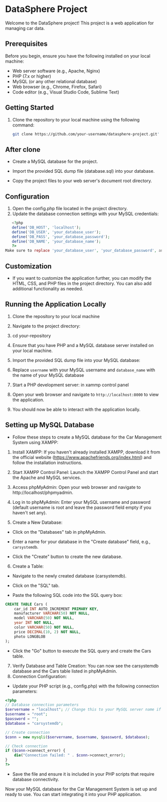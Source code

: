 # DataSphere Project

Welcome to the DataSphere project! This project is a web application for managing car data.

## Prerequisites

Before you begin, ensure you have the following installed on your local machine:

- Web server software (e.g., Apache, Nginx)
- PHP (7.x or higher)
- MySQL (or any other relational database)
- Web browser (e.g., Chrome, Firefox, Safari)
- Code editor (e.g., Visual Studio Code, Sublime Text)

## Getting Started

1. Clone the repository to your local machine using the following command:

   ```bash
   git clone https://github.com/your-username/datasphere-project.git'

## After clone
- Create a MySQL database for the project.

- Import the provided SQL dump file (database.sql) into your database.

- Copy the project files to your web server's document root directory.

## Configuration
1. Open the config.php file located in the project directory.
2. Update the database connection settings with your MySQL credentials:

```php
   <?php
   define('DB_HOST', 'localhost');
   define('DB_USER', 'your_database_user');
   define('DB_PASS', 'your_database_password');
   define('DB_NAME', 'your_database_name');
   ?>
Make sure to replace 'your_database_user', 'your_database_password', and 'your_database_name' with your actual MySQL credentials.
```
## Customization

- If you want to customize the application further, you can modify the HTML, CSS, and PHP files in the project directory. You can also add additional functionality as needed.

## Running the Application Locally

1. Clone the repository to your local machine 
2. Navigate to the project directory:
3. cd your-repository
4. Ensure that you have PHP and a MySQL database server installed on your local machine.

5. Import the provided SQL dump file into your MySQL database:

6. Replace `username` with your MySQL username and `database_name` with the name of your MySQL database
7.   Start a PHP development server: in xammp control panel
8. Open your web browser and navigate to `http://localhost:8000` to view the application.

9. You should now be able to interact with the application locally.

## Setting up MySQL Database

- Follow these steps to create a MySQL database for the Car Management System using XAMPP:

1. Install XAMPP: If you haven't already installed XAMPP, download it from the official website (https://www.apachefriends.org/index.html) and follow the installation instructions.

2. Start XAMPP Control Panel: Launch the XAMPP Control Panel and start the Apache and MySQL services.

3. Access phpMyAdmin: Open your web browser and navigate to http://localhost/phpmyadmin.

4. Log in to phpMyAdmin: Enter your MySQL username and password (default username is root and leave the password field empty if you haven't set any).

5. Create a New Database:

- Click on the "Databases" tab in phpMyAdmin.

- Enter a name for your database in the "Create database" field, e.g., `carsystemdb`.

- Click the "Create" button to create the new database.

6. Create a Table:

- Navigate to the newly created database (carsystemdb).
-  Click on the "SQL" tab.

-   Paste the following SQL code into the SQL query box:

```sql
CREATE TABLE Cars (
    car_id INT AUTO_INCREMENT PRIMARY KEY,
    manufacturer VARCHAR(50) NOT NULL,
    model VARCHAR(50) NOT NULL,
    year INT NOT NULL,
    color VARCHAR(50) NOT NULL,
    price DECIMAL(10, 2) NOT NULL,
    photo LONGBLOB
);
```
- Click the "Go" button to execute the SQL query and create the Cars table.

7. Verify Database and Table Creation: You can now see the carsystemdb database and the Cars table listed in phpMyAdmin.
8. Connection Configuration:

- Update your PHP script (e.g., config.php) with the following connection parameters:

```php
<?php
// Database connection parameters
$servername = "localhost"; // Change this to your MySQL server name if it's different
$username = "root";
$password = "";
$database = "carsystemdb";

// Create connection
$conn = new mysqli($servername, $username, $password, $database);

// Check connection
if ($conn->connect_error) {
    die("Connection failed: " . $conn->connect_error);
}
?>
```
- Save the file and ensure it is included in your PHP scripts that require database connectivity.


Now your MySQL database for the Car Management System is set up and ready to use. You can start integrating it into your PHP application.



